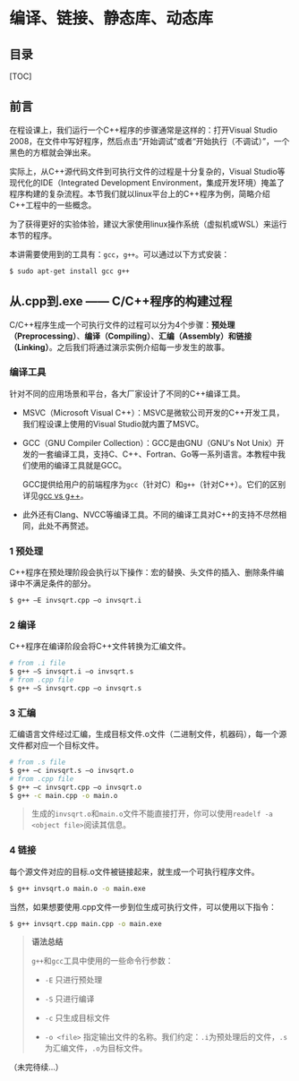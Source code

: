# 编译、链接、静态库、动态库

## 目录

[TOC]

## 前言

在程设课上，我们运行一个C++程序的步骤通常是这样的：打开Visual Studio 2008，在文件中写好程序，然后点击“开始调试”或者“开始执行（不调试）”，一个黑色的方框就会弹出来。

实际上，从C++源代码文件到可执行文件的过程是十分复杂的，Visual Studio等现代化的IDE（Integrated Development Environment，集成开发环境）掩盖了程序构建的复杂流程。本节我们就以linux平台上的C++程序为例，简略介绍C++工程中的一些概念。

为了获得更好的实验体验，建议大家使用linux操作系统（虚拟机或WSL）来运行本节的程序。

本讲需要使用到的工具有：`gcc`，`g++`。可以通过以下方式安装：

```bash
$ sudo apt-get install gcc g++
```

## 从.cpp到.exe —— C/C++程序的构建过程

C/C++程序生成一个可执行文件的过程可以分为4个步骤：**预处理（Preprocessing）**、**编译（Compiling）**、**汇编（Assembly）**和**链接（Linking）**。之后我们将通过演示实例介绍每一步发生的故事。


### 编译工具

针对不同的应用场景和平台，各大厂家设计了不同的C++编译工具。

* MSVC（Microsoft Visual C++）：MSVC是微软公司开发的C++开发工具，我们程设课上使用的Visual Studio就内置了MSVC。

* GCC（GNU Compiler Collection）：GCC是由GNU（GNU's Not Unix）开发的一套编译工具，支持C、C++、Fortran、Go等一系列语言。本教程中我们使用的编译工具就是GCC。
  
  GCC提供给用户的前端程序为`gcc`（针对C）和`g++`（针对C++）。它们的区别详见[gcc vs g++](https://stackoverflow.com/questions/172587/what-is-the-difference-between-g-and-gcc)。
* 此外还有Clang、NVCC等编译工具。不同的编译工具对C++的支持不尽然相同，此处不再赘述。

### 1 预处理

C++程序在预处理阶段会执行以下操作：宏的替换、头文件的插入、删除条件编译中不满足条件的部分。

```bash
$ g++ –E invsqrt.cpp –o invsqrt.i
```

### 2 编译

C++程序在编译阶段会将C++文件转换为汇编文件。

```bash
# from .i file
$ g++ –S invsqrt.i –o invsqrt.s
# from .cpp file
$ g++ –S invsqrt.cpp –o invsqrt.s
```

### 3 汇编
汇编语言文件经过汇编，生成目标文件.o文件（二进制文件，机器码），每一个源文件都对应一个目标文件。

```bash
# from .s file
$ g++ –c invsqrt.s –o invsqrt.o
# from .cpp file
$ g++ –c invsqrt.cpp –o invsqrt.o
$ g++ -c main.cpp -o main.o
```

> 生成的`invsqrt.o`和`main.o`文件不能直接打开，你可以使用`readelf -a <object file>`阅读其信息。

### 4 链接
每个源文件对应的目标.o文件被链接起来，就生成一个可执行程序文件。

```bash
$ g++ invsqrt.o main.o -o main.exe
```

当然，如果想要使用.cpp文件一步到位生成可执行文件，可以使用以下指令：
```bash
$ g++ invsqrt.cpp main.cpp -o main.exe
```

> **语法总结**
> 
> `g++`和`gcc`工具中使用的一些命令行参数：
> 
> * `-E` 只进行预处理
>
> * `-S` 只进行编译
>
> * `-c` 只生成目标文件
>
> * `-o <file>` 指定输出文件的名称。我们约定：`.i`为预处理后的文件，`.s`为汇编文件，`.o`为目标文件。
> 
（未完待续...）